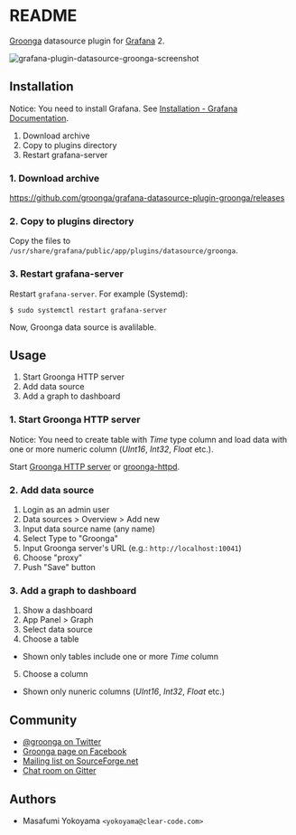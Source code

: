 # README

[Groonga](http://groonga.org/) datasource plugin for [Grafana](http://grafana.org/) 2.

![grafana-plugin-datasource-groonga-screenshot](https://cloud.githubusercontent.com/assets/386687/13373741/41058f8e-ddb3-11e5-83fd-d904f810f8fe.png)

## Installation

Notice: You need to install Grafana. See [Installation - Grafana Documentation](http://docs.grafana.org/installation/).

1. Download archive
2. Copy to plugins directory
3. Restart grafana-server

### 1. Download archive

https://github.com/groonga/grafana-datasource-plugin-groonga/releases

### 2. Copy to plugins directory

Copy the files to `/usr/share/grafana/public/app/plugins/datasource/groonga`.

### 3. Restart grafana-server

Restart `grafana-server`. For example (Systemd):

    $ sudo systemctl restart grafana-server

Now, Groonga data source is avalilable.

## Usage

1. Start Groonga HTTP server
2. Add data source
3. Add a graph to dashboard

### 1. Start Groonga HTTP server

Notice: You need to create table with *Time* type column and load data with one or more numeric column (*UInt16*, *Int32*, *Float* etc.).

Start [Groonga HTTP server](http://groonga.org/docs/reference/executables/groonga-server-http.html) or [groonga-httpd](http://groonga.org/docs/reference/executables/groonga-httpd.html).

### 2. Add data source

1. Login as an admin user
2. Data sources > Overview > Add new
3. Input data source name (any name)
3. Select Type to "Groonga"
4. Input Groonga server's URL (e.g.: `http://localhost:10041`)
5. Choose "proxy"
6. Push "Save" button

### 3. Add a graph to dashboard

1. Show a dashboard
2. App Panel > Graph
3. Select data source
4. Choose a table
  * Shown only tables include one or more *Time* column
5. Choose a column
  * Shown only nuneric columns (*UInt16*, *Int32*, *Float* etc.)

## Community

* [@groonga on Twitter](https://twitter.com/groonga/)
* [Groonga page on Facebook](https://www.facebook.com/groonga)
* [Mailing list on SourceForge.net](http://lists.sourceforge.net/mailman/listinfo/groonga-talk)
* [Chat room on Gitter](https://gitter.im/groonga/grafana-datasource-plugin-groonga)

## Authors

* Masafumi Yokoyama `<yokoyama@clear-code.com>`
